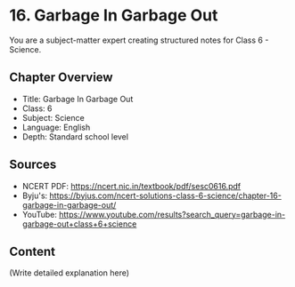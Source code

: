 # 16. Garbage In Garbage Out

You are a subject-matter expert creating structured notes for Class 6 - Science.

## Chapter Overview
- Title: Garbage In Garbage Out
- Class: 6
- Subject: Science
- Language: English
- Depth: Standard school level

## Sources
- NCERT PDF: https://ncert.nic.in/textbook/pdf/sesc0616.pdf
- Byju's: https://byjus.com/ncert-solutions-class-6-science/chapter-16-garbage-in-garbage-out/
- YouTube: https://www.youtube.com/results?search_query=garbage-in-garbage-out+class+6+science

## Content
(Write detailed explanation here)
